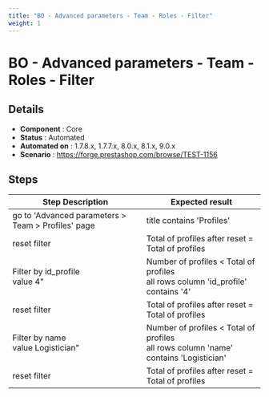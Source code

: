```yaml
---
title: "BO - Advanced parameters - Team - Roles - Filter"
weight: 1
---
```


# BO - Advanced parameters - Team - Roles - Filter
## Details
* **Component** : Core
* **Status** : Automated
* **Automated on** : 1.7.8.x, 1.7.7.x, 8.0.x, 8.1.x, 9.0.x
* **Scenario** : https://forge.prestashop.com/browse/TEST-1156

## Steps
| Step Description | Expected result |
| ----- | ----- |
| go to 'Advanced parameters > Team > Profiles' page | title contains 'Profiles' |
| reset filter | Total of profiles after reset = Total of profiles |
| Filter by id_profile<br>value 4" | Number of profiles < Total of profiles<br>all rows column 'id_profile' contains '4' |
| reset filter | Total of profiles after reset = Total of profiles |
| Filter by name<br>value Logistician" | Number of profiles < Total of profiles<br>all rows column 'name' contains 'Logistician' |
| reset filter | Total of profiles after reset = Total of profiles |
